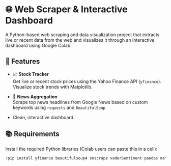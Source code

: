 # 🌐 Web Scraper & Interactive Dashboard

A Python-based web scraping and data visualization project that extracts live or recent data from the web and visualizes it through an interactive dashboard using Google Colab.

## 🚀 Features

- 📈 **Stock Tracker**  
  Get live or recent stock prices using the Yahoo Finance API (`yfinance`). Visualize stock trends with Matplotlib.

- 📰 **News Aggregation**  
  Scrape top news headlines from Google News based on custom keywords using `requests` and `BeautifulSoup`
  
- Clean, interactive dashboard

## 📚 Requirements

Install the required Python libraries (Colab users can paste this in a cell):

```python
!pip install yfinance beautifulsoup4 snscrape vaderSentiment pandas matplotlib seaborn --quiet

 




